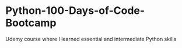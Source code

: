 # Python-100-Days-of-Code-Bootcamp
Udemy course where I learned essential and intermediate Python skills
